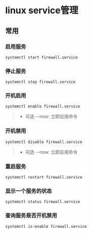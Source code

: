 # linux service管理 
## 常用
### 启用服务
```
systemctl start firewall.service
```

### 停止服务
```
systemctl stop firewall.service
```

### 开机启用
```
systemctl enable firewall.service
```
> * 可选
> --now: 立即应用命令

### 开机禁用
```
systemctl disable firewall.service
```
> * 可选
> --now: 立即应用命令

### 重启服务
```
systemctl restart firewall.service
```

### 显示一个服务的状态
```
systemctl status firewall.service
```

### 查询服务是否开机禁用
```
systemctl is-enable firewall.service
```
